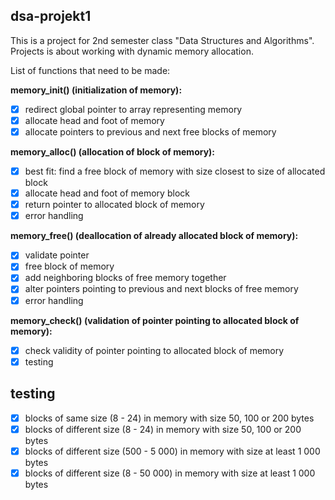 ## dsa-projekt1

This is a project for 2nd semester class "Data Structures and Algorithms". Projects is about working with dynamic memory allocation.

List of functions that need to be made:

**memory_init() (initialization of memory):**
 - [x] redirect global pointer to array representing memory
 - [x] allocate head and foot of memory
 - [x] allocate pointers to previous and next free blocks of memory
 
 **memory_alloc() (allocation of block of memory):**
 - [x] best fit: find a free block of memory with size closest to size of allocated block
 - [x] allocate head and foot of memory block
 - [x] return pointer to allocated block of memory
 - [x] error handling
 
 **memory_free() (deallocation of already allocated block of memory):**
 - [x] validate pointer
 - [x] free block of memory
 - [x] add neighboring blocks of free memory together
 - [x] alter pointers pointing to previous and next blocks of free memory
 - [x] error handling
 
 **memory_check() (validation of pointer pointing to allocated block of memory):**
 - [x] check validity of pointer pointing to allocated block of memory
 - [x] testing
 
 ## testing
 - [x] blocks of same size (8 - 24) in memory with size 50, 100 or 200 bytes
 - [x] blocks of different size (8 - 24) in memory with size 50, 100 or 200 bytes
 - [x] blocks of different size (500 - 5 000) in memory with size at least 1 000 bytes
 - [x] blocks of different size (8 - 50 000) in memory with size at least 1 000 bytes
